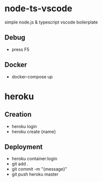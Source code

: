 # node-ts-vscode
 simple node.js & typescript vscode boilerplate

## Debug
- press F5

## Docker
- docker-compose up

# heroku

## Creation

- heroku login
- heroku create {name}

## Deployment

- heroku container:login
- git add .
- git commit -m "{message}"
- git push heroku master